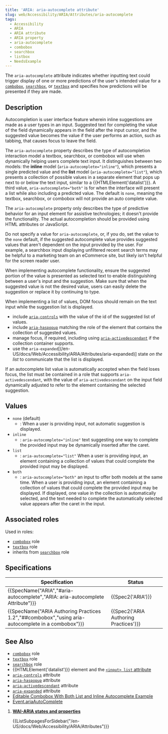 ```yaml
---
title: 'ARIA: aria-autocomplete attribute'
slug: web/Accessibility/ARIA/Attributes/aria-autocomplete
tags: 
  - Accessibility
  - ARIA
  - ARIA attribute
  - ARIA property
  - aria-autocomplete
  - combobox
  - searchbox
  - listbox
  - NeedsExample
---
```


The  `aria-autocomplete` attribute indicates whether inputting text could trigger display of one or more predictions of the user's intended value for a [`combobox`](/en-US/docs/Web/Accessibility/ARIA/Roles/combobox_role), [`searchbox`](/en-US/docs/Web/Accessibility/ARIA/Roles/searchbox_role), or [`textbox`](/en-US/docs/Web/Accessibility/ARIA/Roles/textbox_role) and specifies how predictions will be presented if they are made.

## Description

Autocompletion is user interface feature wherein inline suggestions are made as a user types in an input. Suggested text for completing the value of the field dynamically appears in the field after the input cursor, and the suggested value becomes the value if the user performs an action, such as tabbing, that causes focus to leave the field.

The `aria-autocomplete` property describes the type of autocompletion interaction model a textbox, searchbox, or combobox will use when dynamically helping users complete text input. It distinguishes between two models: the **inline** model (`aria-autocomplete="inline"`), which presents a single predicted value and the **list** model (`aria-autocomplete="list"`), which presents a collection of possible values in a separate element that pops up next to or below the text input, similar to a {{HTMLElement('datalist')}}. A third value, `aria-autocomplete="both"` is for when the interface will present a list while also including a predicted value. The default is `none`, meaning the textbox, searchbox, or combobox will not provide an auto complete value. 

The `aria-autocomplete` property only describes the type of predictive behavior for an input element for assistive technologies; it doesn't provide the functionality. The actual autocompletion should be provided using HTML attributes or JavaScript. 

Do not specify a value for `aria-autocomplete`, or, if you do, set the value to the `none` default, if the suggested autocomplete value provides suggested values that aren't dependent on the input provided by the user. For example, a searchbox input displaying unfiltered recent search terms may be helpful to a marketing team on an eCommerce site, but likely isn't helpful for the screen reader user. 

When implementing autocomplete functionality, ensure the suggested portion of the value is presented as selected text to enable distinguishing between a user's input and the suggestion. Make sure that when the suggested value is not the desired value, users can easily delete the suggestion or replace it by continuing to type.

When implementing a list of values, DOM focus should remain on the text input while the suggestion list is displayed.
 - include [`aria-controls`](/en-US/docs/Web/Accessibility/ARIA/Attributes/aria-controls) with the value of the id of the suggested list of values. 
 - include [`aria-haspopup`](/en-US/docs/Web/Accessibility/ARIA/Attributes/aria-haspopup) matching the role of the element that contains the collection of suggested values.
 - manage focus, if required, including using [`aria-activedescendant`](/en-US/docs/Web/Accessibility/ARIA/Attributes/aria-activedescendant) if the collection container supports. 
 - use the `aria-expanded`[(/en-US/docs/Web/Accessibility/ARIA/Attributes/aria-expanded)] state _on the list_ to communicate that the list is displayed.
 
If an autocomplete list value is automatically accepted when the field loses focus, the list must be contained in a role that supports `aria-activedescendant`, with the value of `aria-activedescendant` on the input field dynamically adjusted to refer to the element containing the selected suggestion.

## Values

- `none`  (default)
  - : When a user is providing input, not automatic suggestion is displayed.
- `inline`
  - : `aria-autocomplete="inline"`  text suggesting one way to complete the provided input may be dynamically inserted after the caret.
- `list`
  - : `aria-autocomplete="list"` When a user is providing input, an element containing a collection of values that could complete the provided input may be displayed. 
- `both`
  - : `aria-autocomplete="both"` an input to offer both models at the same time. When a user is providing input, an element containing a collection of values that could complete the provided input may be displayed. If displayed, one value in the collection is automatically selected, and the text needed to complete the automatically selected value appears after the caret in the input.

## Associated roles

Used in roles: 
- [`combobox`](/en-US/docs/Web/Accessibility/ARIA/Roles/combobox_role) role
- [`textbox`](/en-US/docs/Web/Accessibility/ARIA/Roles/textbox_role) role
- inherits from [`searchbox`](/en-US/docs/Web/Accessibility/ARIA/Roles/searchbox_role) role

## Specifications

| Specification         | Status            |
| ---------------- | ---------------- |
| {{SpecName("ARIA","#aria-autocomplete","ARIA: aria-autocomplete Attribute")}}              | {{Spec2('ARIA')}}                         |
| {{SpecName("ARIA Authoring Practices 1.2","##combobox","using aria-autocomplete in a combobox")}} | {{Spec2('ARIA Authoring Practices')}} |

## See Also

- [`combobox`](/en-US/docs/Web/Accessibility/ARIA/Roles/combobox_role) role
- [`textbox`](/en-US/docs/Web/Accessibility/ARIA/Roles/textbox_role) role
- [`searchbox`](/en-US/docs/Web/Accessibility/ARIA/Roles/searchbox_role) role
- {{HTMLElement('datalist')}} element and the [`<input> list` attribute](/en-US/docs/Web/HTML/Element/input#attr-list)
- [`aria-controls`](/en-US/docs/Web/Accessibility/ARIA/Attributes/aria-controls) attribute
- [`aria-haspopup`](/en-US/docs/Web/Accessibility/ARIA/Attributes/aria-haspopup) attribute
- [`aria-activedescendant`](/en-US/docs/Web/Accessibility/ARIA/Attributes/aria-activedescendant) attribute 
- [`aria-expanded`](/en-US/docs/Web/Accessibility/ARIA/Attributes/aria-expanded) attribute
- [Editable Combobox With Both List and Inline Autocomplete Example](https://www.w3.org/TR/wai-aria-practices-1.2/examples/combobox/combobox-autocomplete-both.html)
- [Event.ariaAutoComplete](/en-US/docs/Web/API/Element/ariaAutoComplete)

<section id="Quick_links">

1. [**WAI-ARIA states and properties**](/en-US/docs/Web/Accessibility/ARIA/Attributes)

    {{ListSubpagesForSidebar("/en-US/docs/Web/Accessibility/ARIA/Attributes")}}

</section>
